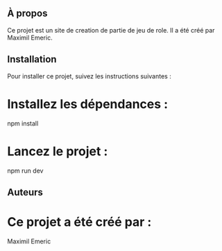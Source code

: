 ## À propos
Ce projet est un site de creation de partie de jeu de role. Il a été créé par Maximil Emeric.

## Installation
Pour installer ce projet, suivez les instructions suivantes :

# Installez les dépendances :
npm install

# Lancez le projet :
npm run dev

## Auteurs
# Ce projet a été créé par :

Maximil Emeric